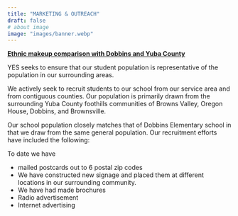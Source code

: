 ```yaml
---
title: "MARKETING & OUTREACH"
draft: false
# about image
image: "images/banner.webp"
---
```

**[Ethnic makeup comparison with Dobbins and Yuba County](/documents/about/Ethnic-makeup-comparison-with-Dobbins-and-Yuba-County.pdf)**

YES seeks to ensure that our student population is representative of the population in our surrounding areas.

We actively seek to recruit students to our school from our service area and from contiguous counties. Our population is primarily drawn from the surrounding Yuba County foothills communities of Browns Valley, Oregon House, Dobbins, and Brownsville.

Our school population closely matches that of Dobbins Elementary school in that we draw from the same general population.
Our recruitment efforts have included the following:

To date we have 

- mailed postcards out to 6 postal zip codes
- We have constructed new signage and placed them at different locations in our surrounding community.
- We have had made brochures
- Radio advertisement
- Internet advertising

 